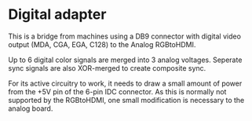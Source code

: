 # Digital adapter

This is a bridge from machines using a DB9 connector with
digital video output (MDA, CGA, EGA, C128) to the Analog RGBtoHDMI.

Up to 6 digital color signals are merged into 3 analog voltages. Seperate sync 
signals are also XOR-merged to create composite sync.

For its active circuitry to work, it needs to draw a small amount of power
from the +5V pin of the 6-pin IDC connector. As this is normally not supported
by the RGBtoHDMI, one small modification is necessary to the analog board.

